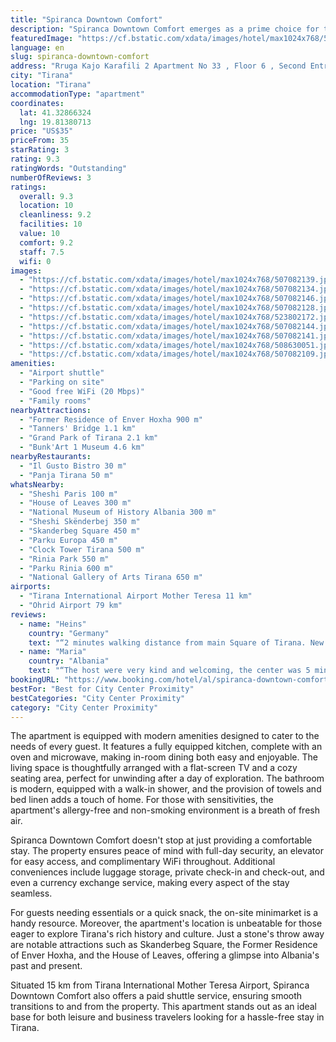 ```yaml
---
title: "Spiranca Downtown Comfort"
description: "Spiranca Downtown Comfort emerges as a prime choice for travelers seeking a blend of convenience and comfort in the heart of Tirana."
featuredImage: "https://cf.bstatic.com/xdata/images/hotel/max1024x768/507082139.jpg?k=dc4fa0bf4ab976c9dbe211566aebe9020a5b430a92dc9fbb116d67c7f48de0e8&o=&hp=1"
language: en
slug: spiranca-downtown-comfort
address: "Rruga Kajo Karafili 2 Apartment No 33 , Floor 6 , Second Entrance, 1057 Tirana, Albania"
city: "Tirana"
location: "Tirana"
accommodationType: "apartment"
coordinates:
  lat: 41.32866324
  lng: 19.81380713
price: "US$35"
priceFrom: 35
starRating: 3
rating: 9.3
ratingWords: "Outstanding"
numberOfReviews: 3
ratings:
  overall: 9.3
  location: 10
  cleanliness: 9.2
  facilities: 10
  value: 10
  comfort: 9.2
  staff: 7.5
  wifi: 0
images:
  - "https://cf.bstatic.com/xdata/images/hotel/max1024x768/507082139.jpg?k=dc4fa0bf4ab976c9dbe211566aebe9020a5b430a92dc9fbb116d67c7f48de0e8&o=&hp=1"
  - "https://cf.bstatic.com/xdata/images/hotel/max1024x768/507082134.jpg?k=b1e5d88120bc52ecd4423f2de31c987c64ed31272854869dbd3b8149da960da0&o=&hp=1"
  - "https://cf.bstatic.com/xdata/images/hotel/max1024x768/507082146.jpg?k=cd7614d8b71d0dcc4083e76f5940ae0df4e440792ae0b40a22d895d9880e6534&o=&hp=1"
  - "https://cf.bstatic.com/xdata/images/hotel/max1024x768/507082128.jpg?k=c5c66af7165ea31eef065c9eb02166e093dc7839dfc64c2eab675b2d61fd0c12&o=&hp=1"
  - "https://cf.bstatic.com/xdata/images/hotel/max1024x768/523802172.jpg?k=2d9980e9a511b7225a9681ff58d4475d3a099b06d83a2f7c2606437401ab6e0b&o=&hp=1"
  - "https://cf.bstatic.com/xdata/images/hotel/max1024x768/507082144.jpg?k=8d8d8008252e34775c642b139e4b680410c0162f8cd31db81c57ba1ffabceb17&o=&hp=1"
  - "https://cf.bstatic.com/xdata/images/hotel/max1024x768/507082141.jpg?k=e307804a0d00bec9fd6fc40ba9e62f89d60c15adbccf61fd67453257ea3b54b3&o=&hp=1"
  - "https://cf.bstatic.com/xdata/images/hotel/max1024x768/508630051.jpg?k=78e9be2cfc9e8376bf377ae4425bae69a3d3078524a7688037e2c94efc07bd59&o=&hp=1"
  - "https://cf.bstatic.com/xdata/images/hotel/max1024x768/507082109.jpg?k=09b640e1b5f5ef246c0f6f4c3fc51a1d4f1ff19af73b74ea72e28d1e2dd4946f&o=&hp=1"
amenities:
  - "Airport shuttle"
  - "Parking on site"
  - "Good free WiFi (20 Mbps)"
  - "Family rooms"
nearbyAttractions:
  - "Former Residence of Enver Hoxha 900 m"
  - "Tanners' Bridge 1.1 km"
  - "Grand Park of Tirana 2.1 km"
  - "Bunk'Art 1 Museum 4.6 km"
nearbyRestaurants:
  - "Il Gusto Bistro 30 m"
  - "Panja Tirana 50 m"
whatsNearby:
  - "Sheshi Paris 100 m"
  - "House of Leaves 300 m"
  - "National Museum of History Albania 300 m"
  - "Sheshi Skënderbej 350 m"
  - "Skanderbeg Square 450 m"
  - "Parku Europa 450 m"
  - "Clock Tower Tirana 500 m"
  - "Rinia Park 550 m"
  - "Parku Rinia 600 m"
  - "National Gallery of Arts Tirana 650 m"
airports:
  - "Tirana International Airport Mother Teresa 11 km"
  - "Ohrid Airport 79 km"
reviews:
  - name: "Heins"
    country: "Germany"
    text: "“2 minutes walking distance from main Square of Tirana. New modern building with everything inside . I will come back at this place for sure”"
  - name: "Maria"
    country: "Albania"
    text: "“The host were very kind and welcoming, the center was 5 min away by walk, I really enjoyed.”"
bookingURL: "https://www.booking.com/hotel/al/spiranca-downtown-comfort.en-gb.html?aid=8035640"
bestFor: "Best for City Center Proximity"
bestCategories: "City Center Proximity"
category: "City Center Proximity"
---
```


The apartment is equipped with modern amenities designed to cater to the needs of every guest. It features a fully equipped kitchen, complete with an oven and microwave, making in-room dining both easy and enjoyable. The living space is thoughtfully arranged with a flat-screen TV and a cozy seating area, perfect for unwinding after a day of exploration. The bathroom is modern, equipped with a walk-in shower, and the provision of towels and bed linen adds a touch of home. For those with sensitivities, the apartment's allergy-free and non-smoking environment is a breath of fresh air.

Spiranca Downtown Comfort doesn't stop at just providing a comfortable stay. The property ensures peace of mind with full-day security, an elevator for easy access, and complimentary WiFi throughout. Additional conveniences include luggage storage, private check-in and check-out, and even a currency exchange service, making every aspect of the stay seamless.

For guests needing essentials or a quick snack, the on-site minimarket is a handy resource. Moreover, the apartment's location is unbeatable for those eager to explore Tirana's rich history and culture. Just a stone's throw away are notable attractions such as Skanderbeg Square, the Former Residence of Enver Hoxha, and the House of Leaves, offering a glimpse into Albania's past and present.

Situated 15 km from Tirana International Mother Teresa Airport, Spiranca Downtown Comfort also offers a paid shuttle service, ensuring smooth transitions to and from the property. This apartment stands out as an ideal base for both leisure and business travelers looking for a hassle-free stay in Tirana.